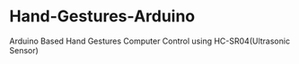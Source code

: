 # Hand-Gestures-Arduino
Arduino Based  Hand Gestures Computer Control using HC-SR04(Ultrasonic Sensor)
